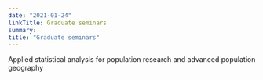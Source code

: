 ```yaml
---
date: "2021-01-24"
linkTitle: Graduate seminars
summary: 
title: "Graduate seminars"
---
```


Applied statistical analysis for population research and advanced population geography
